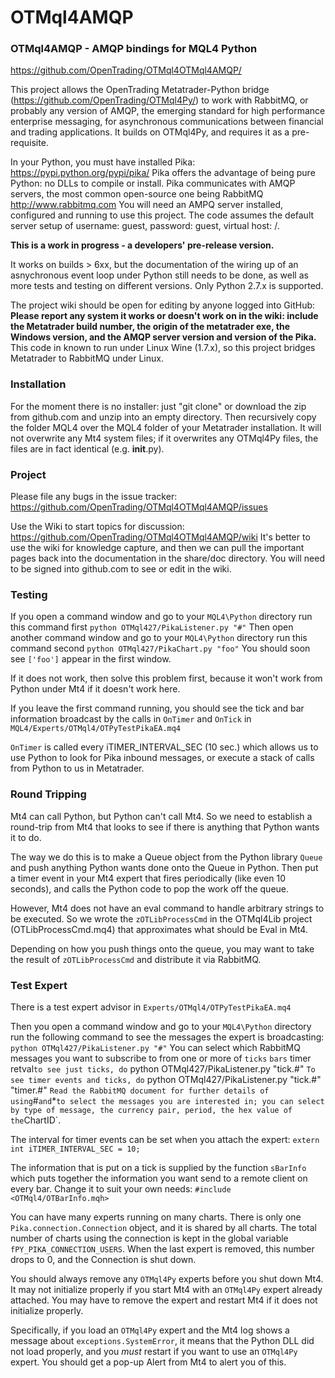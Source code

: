 # OTMql4AMQP

### OTMql4AMQP - AMQP bindings for MQL4 Python
https://github.com/OpenTrading/OTMql4OTMql4AMQP/

This project allows the OpenTrading Metatrader-Python bridge
(https://github.com/OpenTrading/OTMql4Py/)
to work with RabbitMQ, or probably any version of AMQP,
the emerging standard for high performance enterprise messaging,
for asynchronous communications between financial and trading applications.
It builds on OTMql4Py, and requires it as a pre-requisite.

In your Python, you must have installed Pika:
https://pypi.python.org/pypi/pika/
Pika offers the advantage of being pure Python: no DLLs to compile
or install. Pika communicates with AMQP servers, the most common
open-source one being RabbitMQ http://www.rabbitmq.com
You will need an AMPQ server installed, configured and running
to use this project. The code assumes the default server setup
of username: guest, password: guest, virtual host: /.

**This is a work in progress - a developers' pre-release version.**

It works on builds > 6xx, but the documentation of the wiring up
of an asnychronous event loop under Python still needs to be done,
as well as more tests and testing on different versions.
Only Python 2.7.x is supported.

The project wiki should be open for editing by anyone logged into GitHub:
**Please report any system it works or doesn't work on in the wiki:
include the Metatrader build number, the origin of the metatrader exe,
the Windows version, and the AMQP server version and version of the Pika.**
This code in known to run under Linux Wine (1.7.x), so this project
bridges Metatrader to RabbitMQ under Linux.

### Installation

For the moment there is no installer: just "git clone" or download the
zip from github.com and unzip into an empty directory. Then recursively copy
the folder MQL4 over the MQL4 folder of your Metatrader installation. It will
not overwrite any Mt4 system files; if it overwrites any OTMql4Py files,
the files are in fact identical (e.g. __init__.py).

### Project

Please file any bugs in the issue tracker:
https://github.com/OpenTrading/OTMql4OTMql4AMQP/issues

Use the Wiki to start topics for discussion:
https://github.com/OpenTrading/OTMql4OTMql4AMQP/wiki
It's better to use the wiki for knowledge capture, and then we can pull
the important pages back into the documentation in the share/doc directory.
You will need to be signed into github.com to see or edit in the wiki.

### Testing

If you open a command window and go to your `MQL4\Python` directory
run this command first
`
python OTMql427/PikaListener.py "#"
`
Then open another command window and go to your `MQL4\Python` directory
run this command second
`
python OTMql427/PikaChart.py "foo"
`
You should soon see `['foo']` appear in the first window.

If it does not work, then solve this problem first, because it
won't work from Python under Mt4 if it doesn't work here.

If you leave the first command running, you should see the tick
and bar information broadcast by the calls in `OnTimer` and `OnTick` in
`MQL4/Experts/OTMql4/OTPyTestPikaEA.mq4`

`OnTimer` is called every iTIMER_INTERVAL_SEC (10 sec.)
which allows us to use Python to look for Pika inbound messages,
or execute a stack of calls from Python to us in Metatrader.
### Round Tripping

Mt4 can call Python, but Python can't call Mt4. So we need to
establish a round-trip from Mt4 that looks to see if there is anything
that Python wants it to do.

The way we do this is to make a Queue object from the Python library
`Queue` and push anything Python wants done onto the Queue in Python.
Then put a timer event in your Mt4 expert that fires periodically
(like even 10 seconds), and calls the Python code to pop the work
off the queue.

However, Mt4 does not have an eval command to handle arbitrary strings
to be executed. So we wrote the `zOTLibProcessCmd` in the OTMql4Lib
project (OTLibProcessCmd.mq4)
that approximates what should be Eval in Mt4.

Depending on how you push things onto the queue, you may want to
take the result of `zOTLibProcessCmd` and distribute it via RabbitMQ.

### Test Expert

There is a test expert advisor in
`Experts/OTMql4/OTPyTestPikaEA.mq4`

Then you open a command window and go to your `MQL4\Python` directory
run the following command to see the messages the expert is broadcasting:
`
python OTMql427/PikaListener.py "#"
`
You can select which RabbitMQ messages you want to subscribe to from
one or more of `ticks` `bars` timer` `retval`
to see just ticks, do
`
python OTMql427/PikaListener.py "tick.#"
`
To see timer events and ticks, do
`
python OTMql427/PikaListener.py "tick.#" "timer.#"
`
Read the RabbitMQ document for further details of using `#` and `*`
to select the messages you are interested in; you can select by
type of message, the currency pair, period, the hex value of the `ChartID`.

The interval for timer events can be set when you attach the expert:
`
extern int iTIMER_INTERVAL_SEC = 10;
`

The information that is put on a tick is supplied by the function
`sBarInfo` which puts together the information you want send
to a remote client on every bar. Change it to suit your own needs:
`
#include <OTMql4/OTBarInfo.mqh>
`

You can have many experts running on many charts. There is only one
`Pika.connection.Connection` object, and it is shared by all charts.
The total number of charts using the connection is kept in the global variable
`fPY_PIKA_CONNECTION_USERS`. When the last expert is removed, this
number drops to 0, and the Connection is shut down.

You should always remove any `OTMql4Py` experts before you shut down Mt4.
It may not initialize properly if you start Mt4 with an `OTMql4Py`
expert already attached. You may have to remove the expert and restart
Mt4 if it does not initialize properly.

Specifically, if you load an `OTMql4Py` expert and the Mt4 log shows
a message about `exceptions.SystemError`, it means that the Python
DLL did not load properly, and you *must* restart if you want to use
an `OTMql4Py` expert. You should get a pop-up Alert from Mt4 to alert
you of this.

